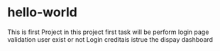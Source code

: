 # hello-world
This is first Project in this project first task will be perform login page validation user exist or not 
Login creditais istrue the dispay dashboard
